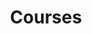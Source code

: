 ---
# An instance of the Accomplishments widget.
# Documentation: https://wowchemy.com/docs/page-builder/
active: true
widget: accomplishments

# This file represents a page section.
headless: true

# Order that this section appears on the page.
weight: 50

# Note: `&shy;` is used to add a 'soft' hyphen in a long heading.
title: 'Courses'
subtitle:

# Date format
#   Refer to https://wowchemy.com/docs/customization/#date-format
date_format: Jan 2006

# Accomplishments.
#   Add/remove as many `item` blocks below as you like.
#   `title`, `organization`, and `date_start` are the required parameters.
#   Leave other parameters empty if not required.
#   Begin multi-line descriptions with YAML's `|2-` multi-line prefix.
item:
  - certificate_url: 'https://coursera.org/share/575c2053cc12fef9abebe51b6201d410'
    date_end: ''
    date_start: '2021-01-01'
    description: ''
    organization: Coursera
    organization_url: https://www.coursera.org
    title: 'Modern Robotics, Course : 1 Foundations of Robot Motion'
    url: 'https://coursera.org/share/575c2053cc12fef9abebe51b6201d410'
  - certificate_url: 'https://coursera.org/share/0ec93a459c9d30824c0bfea3ea02da8a'
    date_end: ''
    date_start: '2021-01-01'
    description: ''
    organization: Coursera
    organization_url: https://www.coursera.org
    title: 'Robotics: Computation Motion Planning'
    url: 'https://coursera.org/share/0ec93a459c9d30824c0bfea3ea02da8a'
  - certificate_url: 'https://coursera.org/share/87d1bc004f43a67c3dfb9a9d7cd911e8'
    date_end: ''
    date_start: '2021-01-01'
    description: ''
    organization: Coursera
    organization_url: https://www.coursera.org
    title: 'Robotics: Aerial Robotics'
    url: 'https://coursera.org/share/87d1bc004f43a67c3dfb9a9d7cd911e8'
  - certificate_url: 'https://coursera.org/share/d3d7645a2b3912db4b7c84ff250a729a'
    date_end: ''
    date_start: '2021-01-01'
    description: ''
    organization: Coursera
    organization_url: https://www.coursera.org
    title: 'IoT (Internet of Things) Wireless & Cloud Computing Emerging Technologies'
    url: 'https://coursera.org/share/d3d7645a2b3912db4b7c84ff250a729a'

    

design:
  columns: '2'
---